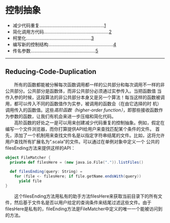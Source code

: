 # 控制抽象    
- 减少代码重复...................................................[1](#Reducing-Code-Duplication)
- 简化调用方代码...................................................[2](#Simplifying-Client-Code)
- 柯里化...................................................[3](#Currying)
- 编写新的控制结构...................................................[4](#Writing-New-Control-Structures)
- 传名参数...................................................[5](#ByName-Parameters)    

***

## Reducing-Code-Duplication  
　　所有的函数都能被分解每次函数调用都一样的公共部分和每次调用不一样的非公共部分。公共部分是函数体，而非公共部分必须通过实参传入。当把函数值
当作入参的时候，这段算法的非公共部分本身又是另一个算法！每当这样的函数被调用，都可以传入不同的函数值作为实参，被调用的函数会（在由它选择的时
机）调用传入的函数值。这些*高阶函数（higher-order function）*，即那些接收函数作为参数的函数，让我们有机会来进一步压缩和简化代码。    
　　高阶函数的好处之一是可以用来创建减少代码重复的控制抽象。例如，假定在编写一个文件浏览器，而你打算提供API给用户来查找匹配某个条件的文件。
首先，添加了一个机制用来查找文件名是以指定字符串结尾的文件。比如，这将允许用户查找所有扩展名为“.scala”的文件。可以通过在单例对象中定义一个
公共的filesEnding方法来提供这样的API：    
```scala
object FileMatcher {
  private def filesHere = (new java.io.File(".")).listFiles()
  
  def filesEnding(query: String) = 
    for (file <- filesHere; if file.getName.endsWith(query))
      yield file
}
```    
　　这个filesEnding方法用私有的助手方法filesHere来获取当前目录下的所有文件，然后基于文件名是否以用户给定的查询条件来结尾过滤这些文件。由于
filesHere是私有的，fileEnding方法是FileMatcher中定义的唯一一个能被访问到的方法。    


